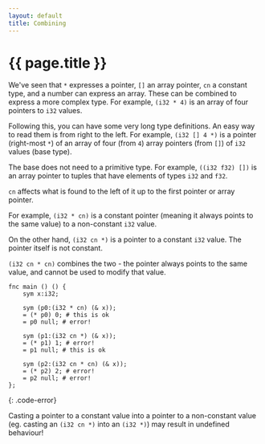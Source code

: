 ```yaml
---
layout: default
title: Combining
---
```

# {{ page.title }}

We've seen that `*` expresses a pointer, `[]` an array pointer, `cn` a constant type, and a number can express an array. These can be combined to express a more complex type. For example, `(i32 * 4)` is an array of four pointers to `i32` values.

Following this, you can have some very long type definitions. An easy way to read them is from right to the left. For example, `(i32 [] 4 *)` is a pointer (right-most `*`) of an array of four (from `4`) array pointers (from `[]`) of `i32` values (base type).

The base does not need to a primitive type. For example, `((i32 f32) [])` is an array pointer to tuples that have elements of types `i32` and `f32`.

`cn` affects what is found to the left of it up to the first pointer or array pointer.

For example, `(i32 * cn)` is a constant pointer (meaning it always points to the same value) to a non-constant `i32` value.

On the other hand, `(i32 cn *)` is a pointer to a constant `i32` value. The pointer itself is not constant.

`(i32 cn * cn)` combines the two - the pointer always points to the same value, and cannot be used to modify that value.

```
fnc main () () {
    sym x:i32;

    sym (p0:(i32 * cn) (& x));
    = (* p0) 0; # this is ok
    = p0 null; # error!

    sym (p1:(i32 cn *) (& x));
    = (* p1) 1; # error!
    = p1 null; # this is ok

    sym (p2:(i32 cn * cn) (& x));
    = (* p2) 2; # error!
    = p2 null; # error!
};
```
{: .code-error}

Casting a pointer to a constant value into a pointer to a non-constant value (eg. casting an `(i32 cn *)` into an `(i32 *)`) may result in undefined behaviour!